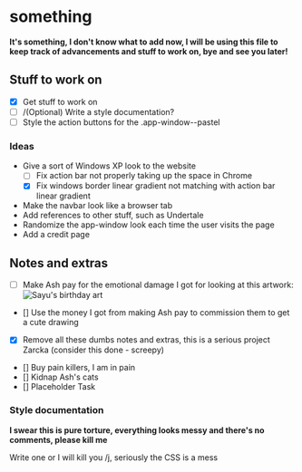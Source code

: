 # something

**It's something, I don't know what to add now, I will be using this file to keep track of advancements and stuff to work on, bye and see you later!**

## Stuff to work on

- [x] Get stuff to work on
- [ ] /(Optional) Write a style documentation?
- [ ] Style the action buttons for the .app-window--pastel

### Ideas
- Give a sort of Windows XP look to the website
  - [ ] Fix action bar not properly taking up the space in Chrome
  - [x] Fix windows border linear gradient not matching with action bar linear gradient

- Make the navbar look like a browser tab
- Add references to other stuff, such as Undertale
- Randomize the app-window look each time the user visits the page
- Add a credit page

## Notes and extras

- [ ] Make Ash pay for the emotional damage I got for looking at this artwork: 
![Sayu's birthday art](https://cdn.discordapp.com/attachments/933943929643098142/1033480376989003876/Untitled2192_20221011124806.png)
- [] Use the money I got from making Ash pay to commission them to get a cute drawing
- [x] Remove all these dumbs notes and extras, this is a serious project Zarcka (consider this done - screepy)
- [] Buy pain killers, I am in pain
- [] Kidnap Ash's cats
- [] Placeholder Task

### Style documentation

**I swear this is pure torture, everything looks messy and there's no comments, please kill me**

Write one or I will kill you /j, seriously the CSS is a mess